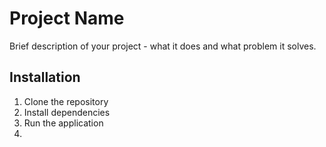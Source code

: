 # Project Name

Brief description of your project - what it does and what problem it solves.


## Installation

1. Clone the repository
2. Install dependencies
3. Run the application
4.